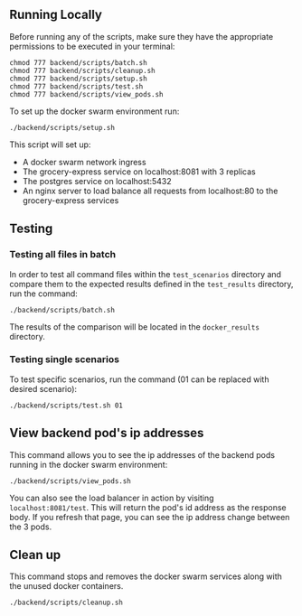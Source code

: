 ## Running Locally
Before running any of the scripts, make sure they have the appropriate permissions to be executed in your terminal:
```
chmod 777 backend/scripts/batch.sh
chmod 777 backend/scripts/cleanup.sh
chmod 777 backend/scripts/setup.sh
chmod 777 backend/scripts/test.sh
chmod 777 backend/scripts/view_pods.sh
```
To set up the docker swarm environment run:
```
./backend/scripts/setup.sh 
```
This script will set up:
- A docker swarm network ingress 
- The grocery-express service on localhost:8081 with 3 replicas
- The postgres service on localhost:5432
- An nginx server to load balance all requests from localhost:80 to the grocery-express services


## Testing
### Testing all files in batch 
In order to test all command files within the `test_scenarios` directory and compare them to the 
expected results defined in the `test_results` directory,
run the command:
```
./backend/scripts/batch.sh 
```
The results of the comparison will be located in the `docker_results` directory.

### Testing single scenarios
To test specific scenarios, run the command (01 can be replaced with desired scenario):
```
./backend/scripts/test.sh 01
```

## View backend pod's ip addresses
This command allows you to see the ip addresses of the backend pods running in the docker swarm environment: 
```
./backend/scripts/view_pods.sh
```

You can also see the load balancer in action by visiting `localhost:8081/test`. 
This will return the pod's id address as the response body.
If you refresh that page, you can see the ip address change between the 3 pods.

## Clean up 
This command stops and removes the docker swarm services along with the unused docker containers.
```
./backend/scripts/cleanup.sh
```